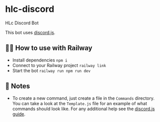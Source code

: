 # hlc-discord

HLc Discord Bot

This bot uses [discord.js](https://discord.js.org/#/).

## 💁‍♀️ How to use with Railway

- Install dependencies `npm i`
- Connect to your Railway project `railway link`
- Start the bot `railway run npm run dev`

## 📝 Notes

- To create a new command, just create a file in the `Commands` directory. You can take a look at the `Template.js` file for an example of what commands should look like. For any additional help see the [discord.js guide](https://discordjs.guide).
